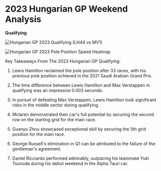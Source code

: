 # 2023 Hungarian GP Weekend Analysis

**Qualifying**

![Hungarian GP 2023 Qualifying (LH44 vs MV1)](https://github.com/imranaqell/Formula-1-2023/assets/93969104/ef11ec78-8076-4ea8-bcff-73e2893c5643)

![Hungarian GP 2023 Pole Position Speed Heatmap](https://github.com/imranaqell/Formula-1-2023/assets/93969104/fb43f0c4-305d-4950-9142-6d33ab67d2c4)

Key Takeaways From The 2023 Hungarian GP Qualifying:

1. Lewis Hamilton reclaimed the pole position after 33 races, with his previous pole position achieved in the 2021 Saudi Arabian Grand Prix.

2. The time difference between Lewis Hamilton and Max Verstappen in qualifying was an impressive 0.003 seconds.

3. In pursuit of defeating Max Verstappen, Lewis Hamilton took significant risks in the middle sector during qualifying.

4. Mclaren demonstrated their car's full potential by securing the second row on the starting grid for the main race.

5. Guanyu Zhou showcased exceptional skill by securing the 5th grid position for the main race.

6. George Russell's elimination in Q1 can be attributed to the failure of the gentleman's agreement.

7. Daniel Ricciardo performed admirably, outpacing his teammate Yuki Tsunoda during his debut weekend in the Alpha Tauri car.

